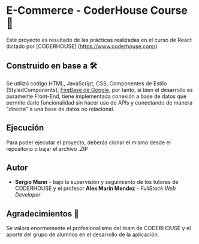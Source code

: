 # E-Commerce - CoderHouse Course 🚀

Este proyecto es resultado de las prácticas realizadas en el curso de React dictado por [CODERHOUSE] (https://www.coderhouse.com/)


## Construido en base a  🛠️

Se utilizó código HTML, JavaScript, CSS, Componentes de Estilo (StyledComponents),  [FireBase de Google](https://firebase.google.com/), por tanto, si bien el desarrollo es puramente Front-End, tiene implementada conexión a base de datos que permite darle funcionalidad sin hacer uso de APIs y conectando de manera "directa" a una base de datos no relacional.

## Ejecución 

Para poder ejecutar el proyecto, deberás clonar el mismo desde el repositorio o bajar el archivo .ZIP

## Autor

* **Sergio Mann** - bajo la supervisión y seguimiento de los tutores de CODERHOUSE y el profesor  **Alex Marin Mendez** - *FullStack Web Developer*

## Agradecimientos 🎁

Se valora enormemente el profesionalismo del team de CODERHOUSE y el aporte del grupo de alumnos en el desarrollo de la aplicación.

